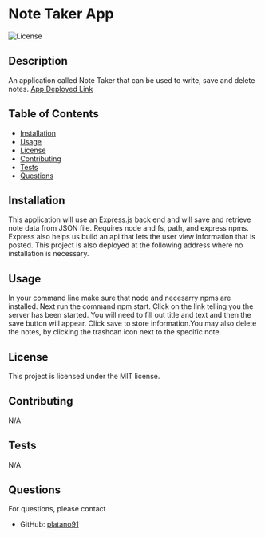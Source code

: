# Note Taker App
  ![License](https://img.shields.io/badge/license-MIT-blue.svg)

## Description 
An application called Note Taker that can be used to write, save and delete notes.
[App Deployed Link](https://platano-notetaker-21e41f55cf42.herokuapp.com/)

## Table of Contents
- [Installation](#installation)
- [Usage](#usage)
- [License](#license)
- [Contributing](#contributing)
- [Tests](#tests)
- [Questions](#questions)

## Installation
This application will use an Express.js back end and will save and retrieve note data from JSON file. Requires node and fs, path, and express npms. Express also helps us build an api that lets the user view information that is posted. This project is also deployed at the following address where no installation is necessary.

## Usage 
In your command line make sure that node and necesarry npms are installed. Next run the command npm start. Click on the link telling you the server has been started. You will need to fill out title and text and then the save button will appear. Click save to store information.You may also delete the notes, by clicking the trashcan icon next to the specific note.

## License
This project is licensed under the MIT license.

## Contributing
N/A

## Tests
N/A

## Questions
For questions, please contact 
- GitHub: [platano91](https://github.com/platano91)
